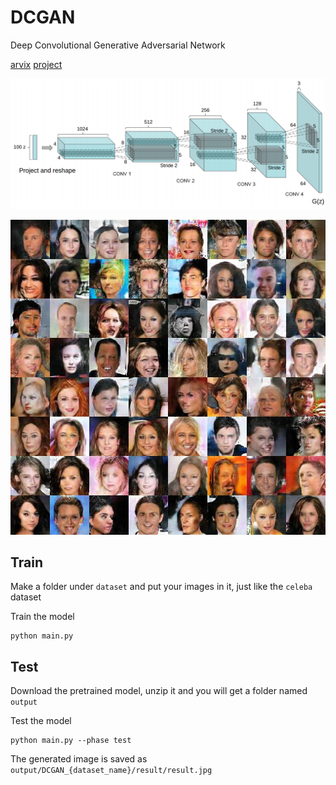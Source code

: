 # DCGAN

Deep Convolutional Generative Adversarial Network

[arvix](https://arxiv.org/abs/1511.06434) [project](https://github.com/carpedm20/DCGAN-tensorflow)

![](DCGAN/asset/teaser.png)

![](DCGAN/asset/result.jpg)

## Train

Make a folder under `dataset` and put your images in it, just like the `celeba` dataset

Train the model

```
python main.py
```

## Test

Download the pretrained model, unzip it and you will get a folder named `output`

Test the model

```
python main.py --phase test
```

The generated image is saved as `output/DCGAN_{dataset_name}/result/result.jpg`